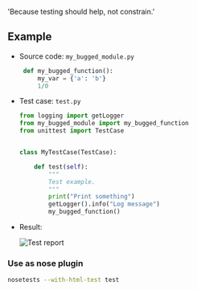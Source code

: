 'Because testing should help, not constrain.'


## Example ##

* Source code: `my_bugged_module.py`

  ```python
   def my_bugged_function():
       my_var = {'a': 'b'}
       1/0
  ```

* Test case: `test.py`

  ```python
  from logging import getLogger
  from my_bugged_module import my_bugged_function
  from unittest import TestCase


  class MyTestCase(TestCase):

      def test(self):
          """
          Test example.
          """
          print("Print something")
          getLogger().info("Log message")
          my_bugged_function()
  ```

* Result:

  ![Test report](screnshot.png)


### Use as nose plugin ###

```bash
nosetests --with-html-test test
```
